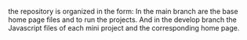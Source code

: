 the repository is organized in the form:
In the main branch are the base home page files and to run the projects.
And in the develop branch the Javascript files of each mini project and the corresponding home page.